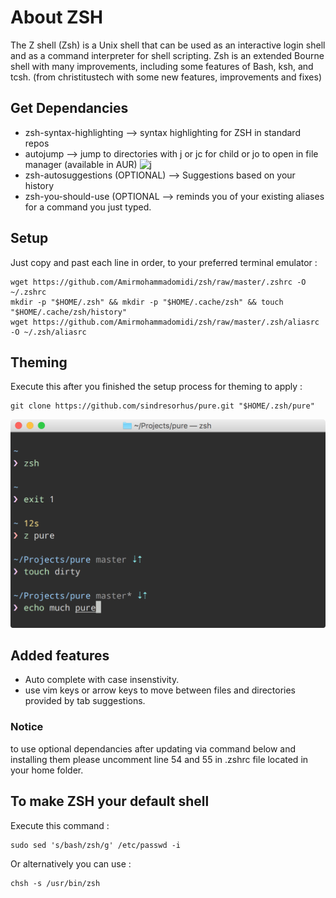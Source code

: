 # About ZSH
The Z shell (Zsh) is a Unix shell that can be used as an interactive login shell and as a command interpreter for shell scripting. Zsh is an extended Bourne shell with many improvements, including some features of Bash, ksh, and tcsh. (from christitustech with some new features, improvements and fixes)
## Get Dependancies 
  - zsh-syntax-highlighting --> syntax highlighting for ZSH in standard repos
  - autojump --> jump to directories with j or jc for child or jo to open in file manager (available in AUR)
  ![j](https://user-images.githubusercontent.com/45071921/76967237-0ced4380-691f-11ea-85a6-905271353e72.gif)
  - zsh-autosuggestions (OPTIONAL) --> Suggestions based on your history
  - zsh-you-should-use (OPTIONAL --> reminds you of your existing aliases for a command you just typed.
## Setup
Just copy and past each line in order, to your preferred terminal emulator :
```
wget https://github.com/Amirmohammadomidi/zsh/raw/master/.zshrc -O ~/.zshrc
mkdir -p "$HOME/.zsh" && mkdir -p "$HOME/.cache/zsh" && touch "$HOME/.cache/zsh/history"
wget https://github.com/Amirmohammadomidi/zsh/raw/master/.zsh/aliasrc -O ~/.zsh/aliasrc
```
## Theming
Execute this after you finished the setup process for theming to apply :
```
git clone https://github.com/sindresorhus/pure.git "$HOME/.zsh/pure"

```
![j](https://raw.githubusercontent.com/sindresorhus/pure/master/screenshot.png)
 
## Added features
  - Auto complete with case insenstivity.
  - use vim keys or arrow keys to move between files and directories provided by tab suggestions.                                                          
### Notice
  to use optional dependancies after updating via command below and installing them please uncomment line 54 and 55 in .zshrc file located in your home folder. 
## To make ZSH your default shell 
Execute this command :
```
sudo sed 's/bash/zsh/g' /etc/passwd -i
```
Or alternatively you can use :
```
chsh -s /usr/bin/zsh
```

